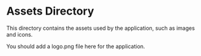 # Assets Directory

This directory contains the assets used by the application, such as images and icons.

You should add a logo.png file here for the application.
